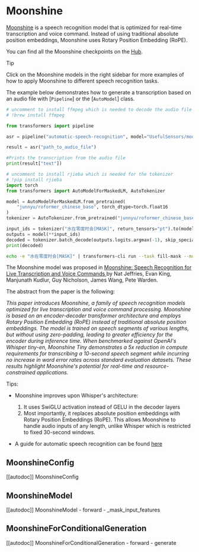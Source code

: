 <!--Copyright 2025 The HuggingFace Team. All rights reserved.

Licensed under the Apache License, Version 2.0 (the "License"); you may not use this file except in compliance with
the License. You may obtain a copy of the License at

http://www.apache.org/licenses/LICENSE-2.0

Unless required by applicable law or agreed to in writing, software distributed under the License is distributed on
an "AS IS" BASIS, WITHOUT WARRANTIES OR CONDITIONS OF ANY KIND, either express or implied. See the License for the
specific language governing permissions and limitations under the License.

⚠️ Note that this file is in Markdown but contain specific syntax for our doc-builder (similar to MDX) that may not be
rendered properly in your Markdown viewer.

-->

# Moonshine

[Moonshine](https://huggingface.co/papers/2410.15608) is a speech recognition model that is optimized for real-time transcription and voice command. Instead of using traditional absolute position embeddings, Moonshine uses Rotary Position Embedding (RoPE).


You can find all the Moonshine checkpoints on the [Hub](https://huggingface.co/models?search=moonshine).

> [!TIP]
> Click on the Moonshine models in the right sidebar for more examples of how to apply Moonshine to different speech recognition tasks.

The example below demonstrates how to generate a transcription based on an audio file with [`Pipeline`] or the [`AutoModel`] class.



<hfoptions id="usage">
<hfoption id="Pipeline">

```py
# uncomment to install ffmpeg which is needed to decode the audio file
# !brew install ffmpeg

from transformers import pipeline

asr = pipeline("automatic-speech-recognition", model="UsefulSensors/moonshine-base")

result = asr("path_to_audio_file")

#Prints the transcription from the audio file
print(result["text"])
```

</hfoption>
<hfoption id="AutoModel">

```py
# uncomment to install rjieba which is needed for the tokenizer
# !pip install rjieba
import torch
from transformers import AutoModelForMaskedLM, AutoTokenizer

model = AutoModelForMaskedLM.from_pretrained(
    "junnyu/roformer_chinese_base", torch_dtype=torch.float16
)
tokenizer = AutoTokenizer.from_pretrained("junnyu/roformer_chinese_base")

input_ids = tokenizer("水在零度时会[MASK]", return_tensors="pt").to(model.device)
outputs = model(**input_ids)
decoded = tokenizer.batch_decode(outputs.logits.argmax(-1), skip_special_tokens=True)
print(decoded)
```

</hfoption>
<hfoption id="transformers CLI">

```bash
echo -e "水在零度时会[MASK]" | transformers-cli run --task fill-mask --model junnyu/roformer_chinese_base --device 0
```

</hfoption>
</hfoptions>






The Moonshine model was proposed in [Moonshine: Speech Recognition for Live Transcription and Voice Commands
](https://arxiv.org/abs/2410.15608) by Nat Jeffries, Evan King, Manjunath Kudlur, Guy Nicholson, James Wang, Pete Warden.

The abstract from the paper is the following:

*This paper introduces Moonshine, a family of speech recognition models optimized for live transcription and voice command processing. Moonshine is based on an encoder-decoder transformer architecture and employs Rotary Position Embedding (RoPE) instead of traditional absolute position embeddings. The model is trained on speech segments of various lengths, but without using zero-padding, leading to greater efficiency for the encoder during inference time. When benchmarked against OpenAI's Whisper tiny-en, Moonshine Tiny demonstrates a 5x reduction in compute requirements for transcribing a 10-second speech segment while incurring no increase in word error rates across standard evaluation datasets. These results highlight Moonshine's potential for real-time and resource-constrained applications.*

Tips:

- Moonshine improves upon Whisper's architecture:
  1. It uses SwiGLU activation instead of GELU in the decoder layers
  2. Most importantly, it replaces absolute position embeddings with Rotary Position Embeddings (RoPE). This allows Moonshine to handle audio inputs of any length, unlike Whisper which is restricted to fixed 30-second windows.

- A guide for automatic speech recognition can be found [here](../tasks/asr)

## MoonshineConfig

[[autodoc]] MoonshineConfig

## MoonshineModel

[[autodoc]] MoonshineModel
    - forward
    - _mask_input_features

## MoonshineForConditionalGeneration

[[autodoc]] MoonshineForConditionalGeneration
    - forward
    - generate